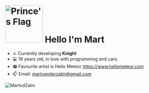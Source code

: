 <h1 id="title-with-image">
  <img src="https://wereldvlaggen.nl/wp-content/uploads/2020/10/VOC-vereenigde-oostindische-compagnie-vlag-oranje-wit-blauw.jpg" width="120" alt="Prince's Flag">
  Hello I'm Mart
<!--   <img src="https://upload.wikimedia.org/wikipedia/commons/5/54/Naval_ensign_of_the_Empire_of_Japan.svg" width="50" height="32" alt="Rising Sun Flag"> -->
</h1>

- ⚔️ Currently developing **Knight**
- 💻 18 years old, in love with programming and cars.
- 📻 Favourite artist is Hello Meteor https://www.hellometeor.com
- 📫 Email: martvanderzalm@gmail.com


<img align="left" src="https://github-readme-stats.vercel.app/api/top-langs?username=MartvdZalm&show_icons=true&theme=dark&locale=en&layout=compact" alt="MartvdZalm" />
